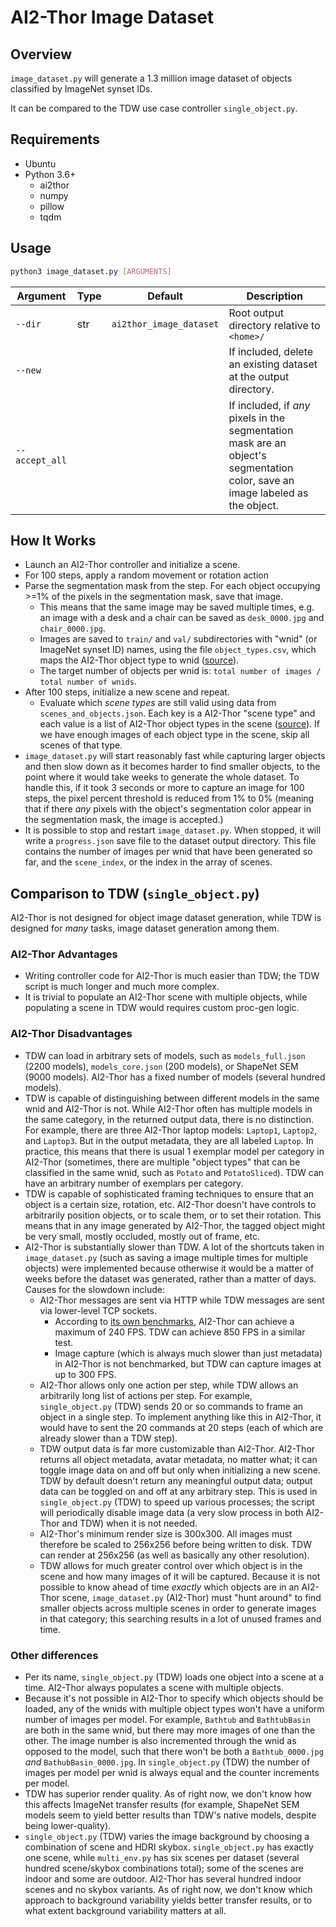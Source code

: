 # AI2-Thor Image Dataset

## Overview

`image_dataset.py` will generate a 1.3 million image dataset of objects classified by ImageNet synset IDs.

It can be compared to the TDW use case controller `single_object.py`.

## Requirements

- Ubuntu
- Python 3.6+
  - ai2thor
  - numpy
  - pillow
  - tqdm

## Usage

```bash
python3 image_dataset.py [ARGUMENTS]
```

| Argument       | Type | Default                 | Description                                                  |
| -------------- | ---- | ----------------------- | ------------------------------------------------------------ |
| `--dir`        | str  | `ai2thor_image_dataset` | Root output directory relative to `<home>/`                  |
| `--new`        |      |                         | If included, delete an existing dataset at the output directory. |
| `--accept_all` |      |                         | If included, if *any* pixels in the segmentation mask are an object's segmentation color, save an image labeled as the object. |

## How It Works

- Launch an AI2-Thor controller and initialize a scene.
- For 100 steps, apply a random movement or rotation action
- Parse the segmentation mask from the step. For each object occupying >=1% of the pixels in the segmentation mask, save that image. 
  - This means that the same image may be saved multiple times, e.g. an image with a desk and a chair can be saved as `desk_0000.jpg` and `chair_0000.jpg`.
  - Images are saved to `train/` and `val/` subdirectories with "wnid" (or ImageNet synset ID) names, using the file `object_types.csv`, which maps the AI2-Thor object type to wnid ([source](https://ai2thor.allenai.org/ithor/documentation/objects/object-types/)).
  - The target number of objects per wnid is: `total number of images / total number of wnids`.
- After 100 steps, initialize a new scene and repeat. 
  - Evaluate which _scene types_ are still valid using data from `scenes_and_objects.json`. Each key is a AI2-Thor "scene type" and each value is a list of AI2-Thor object types in the scene ([source](https://ai2thor.allenai.org/ithor/documentation/objects/object-locations/)). If we have enough images of each object type in the scene, skip all scenes of that type.
- `image_dataset.py` will start reasonably fast while capturing larger objects and then slow down as it becomes harder to find smaller objects, to the point where it would take weeks to generate the whole dataset. To handle this, if it took 3 seconds or more to capture an image for 100 steps, the pixel percent threshold is reduced from 1% to  0% (meaning that if there _any_ pixels with the object's segmentation color appear in the segmentation mask, the image is accepted.)
- It is possible to stop and restart `image_dataset.py`. When stopped, it will write a `progress.json` save file to the dataset output directory. This file contains the number of images per wnid that have been generated so far, and the `scene_index`, or the index in the array of scenes.

## Comparison to TDW (`single_object.py`)

AI2-Thor is not designed for object image dataset generation, while TDW is designed for _many_ tasks, image dataset generation among them.

### AI2-Thor Advantages

- Writing controller code for AI2-Thor is much easier than TDW; the TDW script is much longer and much more complex.
- It is trivial to populate an AI2-Thor scene with multiple objects, while populating a scene in TDW would requires custom proc-gen logic.

### AI2-Thor Disadvantages

- TDW can load in arbitrary sets of models, such as `models_full.json` (2200 models), `models_core.json` (200 models), or ShapeNet SEM (9000 models). AI2-Thor has a fixed number of models (several hundred models).
- TDW is capable of distinguishing between different models in the same wnid and AI2-Thor is not. While AI2-Thor often has multiple models in the same category, in the returned output data, there is no distinction. For example, there are three AI2-Thor laptop models: `Laptop1`, `Laptop2`, and `Laptop3`. But in the output metadata, they are all labeled `Laptop`. In practice, this means that there is usual 1 exemplar model per category in AI2-Thor (sometimes, there are multiple "object types" that can be classified in the same wnid, such as `Potato` and `PotatoSliced`). TDW can have an arbitrary number of exemplars per category.
- TDW is capable of sophisticated framing techniques to ensure that an object is a certain size, rotation, etc. AI2-Thor doesn't have controls to arbitrarily position objects, or to scale them, or to set their rotation. This means that in any image generated by AI2-Thor, the tagged object might be very small, mostly occluded, mostly out of frame, etc.
- AI2-Thor is substantially slower than TDW. A lot of the shortcuts taken in `image_dataset.py` (such as saving a image multiple times for multiple objects) were implemented because otherwise it would be a matter of weeks before the dataset was generated, rather than a matter of days. Causes for the slowdown include:
  - AI2-Thor messages are sent via HTTP while TDW messages are sent via lower-level TCP sockets. 
    - According to [its own benchmarks](https://arxiv.org/pdf/1712.05474.pdf), AI2-Thor can achieve a maximum of 240 FPS. TDW can achieve 850 FPS in a similar test. 
    - Image capture (which is always much slower than just metadata) in AI2-Thor is not benchmarked, but TDW can capture images at up to 300 FPS.
  - AI2-Thor allows only one action per step, while TDW allows an arbitrarily long list of actions per step. For example, `single_object.py` (TDW) sends 20 or so commands to frame an object in a single step. To implement anything like this in AI2-Thor, it would have to sent the 20 commands at 20 steps (each of which are already slower than a TDW step).
  - TDW output data is far more customizable than AI2-Thor. AI2-Thor returns all object metadata, avatar metadata, no matter what; it can toggle image data on and off but only when initializing a new scene. TDW by default doesn't return any meaningful output data; output data can be toggled on and off at any arbitrary step. This is used in `single_object.py` (TDW) to speed up various processes; the script will periodically disable image data (a very slow process in both AI2-Thor and TDW) when it is not needed.
  - AI2-Thor's minimum render size is 300x300. All images must therefore be scaled to 256x256 before being written to disk. TDW can render at 256x256 (as well as basically any other resolution).
  - TDW allows for much greater control over which object is in the scene and how many images of it will be captured. Because it is not possible to know ahead of time _exactly_ which objects are in an AI2-Thor scene, `image_dataset.py` (AI2-Thor) must "hunt around" to find smaller objects across multiple scenes in order to generate images in that category; this searching results in a lot of unused frames and time.

### Other differences

- Per its name, `single_object.py` (TDW) loads one object into a scene at a time. AI2-Thor always populates a scene with multiple objects.
- Because it's not possible in AI2-Thor to specify which objects should be loaded, any of the wnids with multiple object types won't have a uniform number of images per model. For example, `Bathtub` and `BathtubBasin` are both in the same wnid, but there may more images of one than the other. The image number is also incremented through the wnid as opposed to the model, such that there won't be both a `Bathtub_0000.jpg` _and_ `BathubBasin_0000.jpg`. In `single_object.py` (TDW) the number of images per model per wnid is always equal and the counter increments per model.
- TDW has superior render quality. As of right now, we don't know how this affects ImageNet transfer results (for example, ShapeNet SEM models seem to yield better results than TDW's native models, despite being lower-quality).
- `single_object.py` (TDW) varies the image background by choosing a combination of scene and HDRI skybox. `single_object.py` has exactly one scene, while `multi_env.py` has six scenes per dataset (several hundred scene/skybox combinations total); some of the scenes are indoor and some are outdoor. AI2-Thor has several hundred indoor scenes and no skybox variants. As of right now, we don't know which approach to background variability yields better transfer results, or to what extent background variability matters at all.
